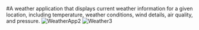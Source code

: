 #A weather application that displays current weather information for a given location, including temperature, weather conditions, wind details, air quality, 
and pressure.
![WeatherApp2](https://github.com/Arsh069/Weather-App/assets/65395355/fbdffa94-6fbd-4dc6-87d3-bb2f93629b7b)
![Weather3](https://github.com/Arsh069/Weather-App/assets/65395355/e1d3cbc4-55fc-4813-a5f8-f89499b5f6f8)
